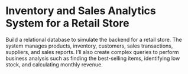 # Inventory and Sales Analytics System for a Retail Store
Build a relational database to simulate the backend for a retail store. The system manages products, inventory, customers, sales transactions, suppliers, and sales reports. I’ll also create complex queries to perform business analysis such as finding the best-selling items, identifying low stock, and calculating monthly revenue.

